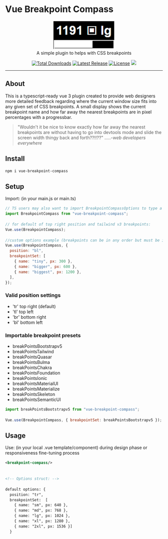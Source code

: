 # Vue Breakpoint Compass

<p align="center">
    <a href="https://github.com/schbz/vue-breakpoint-compass" target="_blank">
      <img width="200" src="https://raw.githubusercontent.com/schbz/vue-breakpoint-compass/master/docs/VBChero.PNG" alt="insert image here later">
    </a>
    <br>
    A simple plugin to helps with CSS breakpoints
</p>

<p align="center">
    <a href="https://www.npmjs.com/package/vue-breakpoint-compass"><img src="https://img.shields.io/npm/dt/vue-breakpoint-compass.svg" alt="Total Downloads"></a>
    <a href="https://github.com/schbz/vue-breakpoint-compass/releases"><img src="https://img.shields.io/npm/v/vue-breakpoint-compass.svg" alt="Latest Release"></a>
    <a href="https://github.com/schbz/vue-breakpoint-compass/blob/master/LICENSE.MD"><img src="https://img.shields.io/npm/l/vue-breakpoint-compass.svg" alt="License"></a>
    <img src="https://img.shields.io/badge/dependencies-1-brightgreen.svg" />
</p>

---

## About

This is a typescript-ready vue 3 plugin created to provide web designers more detailed feedback regarding where the current window size fits into any given set of CSS breakpoints. A small display shows the current breakpoint name and how far away the nearest breakpoints are in pixel percentages with a progressbar.

> "Wouldn't it be nice to know exactly how far away the nearest breakpoints are without having to go into devtools mode and slide the screen width thingy back and forth??!!??"
> .....-_web developers everywhere_

## Install

```bash
npm i vue-breakpoint-compass
```

## Setup

Import: (in your main.js or main.ts)

```javascript
// TS users may also want to import BreakpointCompassOptions to type a custom option object.
import BreakpointCompass from "vue-breakpoint-compass";

// for default of top right position and tailwind v3 breakpoints:
Vue.use(BreakpointCompass);

//custom options example (breakpoints can be in any order but must be in correct object array format)
Vue.use(BreakpointCompass, {
  position: "bl",
  breakpointSet: [
    { name: "tiny", px: 300 },
    { name: "bigger", px: 600 },
    { name: "biggest", px: 1200 },
  ],
});
```

### Valid position settings

- 'tr' top right (default)
- 'tl' top left
- 'br' bottom right
- 'bl' bottom left

### Importable breakpoint presets

- breakPointsBootstrapv5
- breakPointsTailwind
- breakPointsQuasar
- breakPointsBulma
- breakPointsChakra
- breakPointsFoundation
- breakPointsIonic
- breakPointsMaterialUI
- breakPointsMaterialize
- breakPointsSkeleton
- breakPointsSemanticUI

```javascript
import breakPointsBootstrapv5 from "vue-breakpoint-compass";

Vue.use(BreakpointCompass, { breakpointSet: breakPointsBootstrapv5 });
```

## Usage

Use: (in your local .vue template/component) during design phase or responsiveness fine-tuning process

```xml
<breakpoint-compass/>


<!-- Options struct: -->

default options: {
  position: "tr",
  breakpointSet:  [
    { name: "sm", px: 640 },
    { name: "md", px: 768 },
    { name: "lg", px: 1024 },
    { name: "xl", px: 1280 },
    { name: "2xl", px: 1536 }]
  }

```

